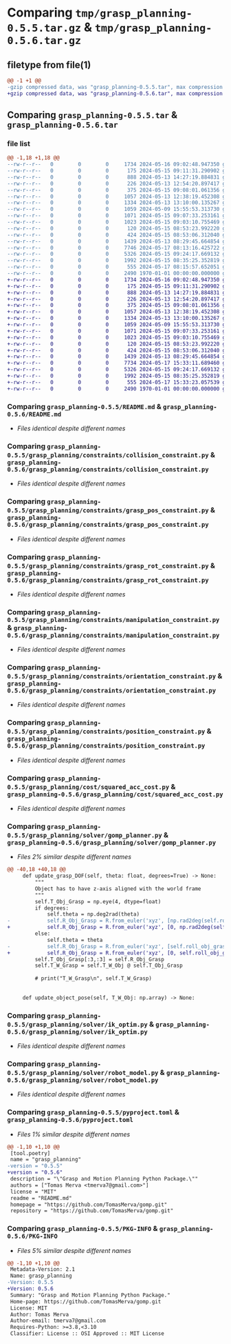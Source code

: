 # Comparing `tmp/grasp_planning-0.5.5.tar.gz` & `tmp/grasp_planning-0.5.6.tar.gz`

## filetype from file(1)

```diff
@@ -1 +1 @@
-gzip compressed data, was "grasp_planning-0.5.5.tar", max compression
+gzip compressed data, was "grasp_planning-0.5.6.tar", max compression
```

## Comparing `grasp_planning-0.5.5.tar` & `grasp_planning-0.5.6.tar`

### file list

```diff
@@ -1,18 +1,18 @@
--rw-r--r--   0        0        0     1734 2024-05-16 09:02:48.947350 grasp_planning-0.5.5/README.md
--rw-r--r--   0        0        0      175 2024-05-15 09:11:31.290902 grasp_planning-0.5.5/grasp_planning/__init__.py
--rw-r--r--   0        0        0      888 2024-05-13 14:27:19.884831 grasp_planning-0.5.5/grasp_planning/constraints/collision_constraint.py
--rw-r--r--   0        0        0      226 2024-05-13 12:54:20.897417 grasp_planning-0.5.5/grasp_planning/constraints/constraint_template.py
--rw-r--r--   0        0        0      375 2024-05-15 09:08:01.061356 grasp_planning-0.5.5/grasp_planning/constraints/constraints.py
--rw-r--r--   0        0        0     1057 2024-05-13 12:38:19.452308 grasp_planning-0.5.5/grasp_planning/constraints/grasp_pos_constraint.py
--rw-r--r--   0        0        0     1334 2024-05-13 13:10:00.135267 grasp_planning-0.5.5/grasp_planning/constraints/grasp_rot_constraint.py
--rw-r--r--   0        0        0     1059 2024-05-09 15:55:53.313730 grasp_planning-0.5.5/grasp_planning/constraints/manipulation_constraint.py
--rw-r--r--   0        0        0     1071 2024-05-15 09:07:33.253161 grasp_planning-0.5.5/grasp_planning/constraints/orientation_constraint.py
--rw-r--r--   0        0        0     1023 2024-05-15 09:03:10.755469 grasp_planning-0.5.5/grasp_planning/constraints/position_constraint.py
--rw-r--r--   0        0        0      120 2024-05-15 08:53:23.992220 grasp_planning-0.5.5/grasp_planning/cost/costs.py
--rw-r--r--   0        0        0      424 2024-05-15 08:53:06.312040 grasp_planning-0.5.5/grasp_planning/cost/dist_to_home.py
--rw-r--r--   0        0        0     1439 2024-05-13 08:29:45.664854 grasp_planning-0.5.5/grasp_planning/cost/squared_acc_cost.py
--rw-r--r--   0        0        0     7746 2024-05-17 08:13:16.425722 grasp_planning-0.5.5/grasp_planning/solver/gomp_planner.py
--rw-r--r--   0        0        0     5326 2024-05-15 09:24:17.669132 grasp_planning-0.5.5/grasp_planning/solver/ik_optim.py
--rw-r--r--   0        0        0     1992 2024-05-15 08:35:25.352819 grasp_planning-0.5.5/grasp_planning/solver/robot_model.py
--rw-r--r--   0        0        0      555 2024-05-17 08:15:57.652051 grasp_planning-0.5.5/pyproject.toml
--rw-r--r--   0        0        0     2490 1970-01-01 00:00:00.000000 grasp_planning-0.5.5/PKG-INFO
+-rw-r--r--   0        0        0     1734 2024-05-16 09:02:48.947350 grasp_planning-0.5.6/README.md
+-rw-r--r--   0        0        0      175 2024-05-15 09:11:31.290902 grasp_planning-0.5.6/grasp_planning/__init__.py
+-rw-r--r--   0        0        0      888 2024-05-13 14:27:19.884831 grasp_planning-0.5.6/grasp_planning/constraints/collision_constraint.py
+-rw-r--r--   0        0        0      226 2024-05-13 12:54:20.897417 grasp_planning-0.5.6/grasp_planning/constraints/constraint_template.py
+-rw-r--r--   0        0        0      375 2024-05-15 09:08:01.061356 grasp_planning-0.5.6/grasp_planning/constraints/constraints.py
+-rw-r--r--   0        0        0     1057 2024-05-13 12:38:19.452308 grasp_planning-0.5.6/grasp_planning/constraints/grasp_pos_constraint.py
+-rw-r--r--   0        0        0     1334 2024-05-13 13:10:00.135267 grasp_planning-0.5.6/grasp_planning/constraints/grasp_rot_constraint.py
+-rw-r--r--   0        0        0     1059 2024-05-09 15:55:53.313730 grasp_planning-0.5.6/grasp_planning/constraints/manipulation_constraint.py
+-rw-r--r--   0        0        0     1071 2024-05-15 09:07:33.253161 grasp_planning-0.5.6/grasp_planning/constraints/orientation_constraint.py
+-rw-r--r--   0        0        0     1023 2024-05-15 09:03:10.755469 grasp_planning-0.5.6/grasp_planning/constraints/position_constraint.py
+-rw-r--r--   0        0        0      120 2024-05-15 08:53:23.992220 grasp_planning-0.5.6/grasp_planning/cost/costs.py
+-rw-r--r--   0        0        0      424 2024-05-15 08:53:06.312040 grasp_planning-0.5.6/grasp_planning/cost/dist_to_home.py
+-rw-r--r--   0        0        0     1439 2024-05-13 08:29:45.664854 grasp_planning-0.5.6/grasp_planning/cost/squared_acc_cost.py
+-rw-r--r--   0        0        0     7734 2024-05-17 15:33:11.689460 grasp_planning-0.5.6/grasp_planning/solver/gomp_planner.py
+-rw-r--r--   0        0        0     5326 2024-05-15 09:24:17.669132 grasp_planning-0.5.6/grasp_planning/solver/ik_optim.py
+-rw-r--r--   0        0        0     1992 2024-05-15 08:35:25.352819 grasp_planning-0.5.6/grasp_planning/solver/robot_model.py
+-rw-r--r--   0        0        0      555 2024-05-17 15:33:23.057539 grasp_planning-0.5.6/pyproject.toml
+-rw-r--r--   0        0        0     2490 1970-01-01 00:00:00.000000 grasp_planning-0.5.6/PKG-INFO
```

### Comparing `grasp_planning-0.5.5/README.md` & `grasp_planning-0.5.6/README.md`

 * *Files identical despite different names*

### Comparing `grasp_planning-0.5.5/grasp_planning/constraints/collision_constraint.py` & `grasp_planning-0.5.6/grasp_planning/constraints/collision_constraint.py`

 * *Files identical despite different names*

### Comparing `grasp_planning-0.5.5/grasp_planning/constraints/grasp_pos_constraint.py` & `grasp_planning-0.5.6/grasp_planning/constraints/grasp_pos_constraint.py`

 * *Files identical despite different names*

### Comparing `grasp_planning-0.5.5/grasp_planning/constraints/grasp_rot_constraint.py` & `grasp_planning-0.5.6/grasp_planning/constraints/grasp_rot_constraint.py`

 * *Files identical despite different names*

### Comparing `grasp_planning-0.5.5/grasp_planning/constraints/manipulation_constraint.py` & `grasp_planning-0.5.6/grasp_planning/constraints/manipulation_constraint.py`

 * *Files identical despite different names*

### Comparing `grasp_planning-0.5.5/grasp_planning/constraints/orientation_constraint.py` & `grasp_planning-0.5.6/grasp_planning/constraints/orientation_constraint.py`

 * *Files identical despite different names*

### Comparing `grasp_planning-0.5.5/grasp_planning/constraints/position_constraint.py` & `grasp_planning-0.5.6/grasp_planning/constraints/position_constraint.py`

 * *Files identical despite different names*

### Comparing `grasp_planning-0.5.5/grasp_planning/cost/squared_acc_cost.py` & `grasp_planning-0.5.6/grasp_planning/cost/squared_acc_cost.py`

 * *Files identical despite different names*

### Comparing `grasp_planning-0.5.5/grasp_planning/solver/gomp_planner.py` & `grasp_planning-0.5.6/grasp_planning/solver/gomp_planner.py`

 * *Files 2% similar despite different names*

```diff
@@ -40,18 +40,18 @@
     def update_grasp_DOF(self, theta: float, degrees=True) -> None:
         """
         Object has to have z-axis aligned with the world frame
         """
         self.T_Obj_Grasp = np.eye(4, dtype=float)
         if degrees:
             self.theta = np.deg2rad(theta)
-            self.R_Obj_Grasp = R.from_euler('xyz', [np.rad2deg(self.roll_obj_grasp), 0, self.theta], degrees=True).as_matrix()
+            self.R_Obj_Grasp = R.from_euler('xyz', [0, np.rad2deg(self.roll_obj_grasp), 180], degrees=True).as_matrix()
         else:
             self.theta = theta
-            self.R_Obj_Grasp = R.from_euler('xyz', [self.roll_obj_grasp, 0, self.theta], degrees=False).as_matrix()
+            self.R_Obj_Grasp = R.from_euler('xyz', [0, self.roll_obj_grasp, np.pi], degrees=False).as_matrix()
         self.T_Obj_Grasp[:3,:3] = self.R_Obj_Grasp
         self.T_W_Grasp = self.T_W_Obj @ self.T_Obj_Grasp
         
         # print("T_W_Grasp\n", self.T_W_Grasp)
 
 
     def update_object_pose(self, T_W_Obj: np.array) -> None:
```

### Comparing `grasp_planning-0.5.5/grasp_planning/solver/ik_optim.py` & `grasp_planning-0.5.6/grasp_planning/solver/ik_optim.py`

 * *Files identical despite different names*

### Comparing `grasp_planning-0.5.5/grasp_planning/solver/robot_model.py` & `grasp_planning-0.5.6/grasp_planning/solver/robot_model.py`

 * *Files identical despite different names*

### Comparing `grasp_planning-0.5.5/pyproject.toml` & `grasp_planning-0.5.6/pyproject.toml`

 * *Files 1% similar despite different names*

```diff
@@ -1,10 +1,10 @@
 [tool.poetry]
 name = "grasp_planning"
-version = "0.5.5"
+version = "0.5.6"
 description = "\"Grasp and Motion Planning Python Package.\""
 authors = ["Tomas Merva <tmerva7@gmail.com>"]
 license = "MIT"
 readme = "README.md"
 homepage = "https://github.com/TomasMerva/gomp.git"
 repository = "https://github.com/TomasMerva/gomp.git"
```

### Comparing `grasp_planning-0.5.5/PKG-INFO` & `grasp_planning-0.5.6/PKG-INFO`

 * *Files 5% similar despite different names*

```diff
@@ -1,10 +1,10 @@
 Metadata-Version: 2.1
 Name: grasp_planning
-Version: 0.5.5
+Version: 0.5.6
 Summary: "Grasp and Motion Planning Python Package."
 Home-page: https://github.com/TomasMerva/gomp.git
 License: MIT
 Author: Tomas Merva
 Author-email: tmerva7@gmail.com
 Requires-Python: >=3.8,<3.10
 Classifier: License :: OSI Approved :: MIT License
```

